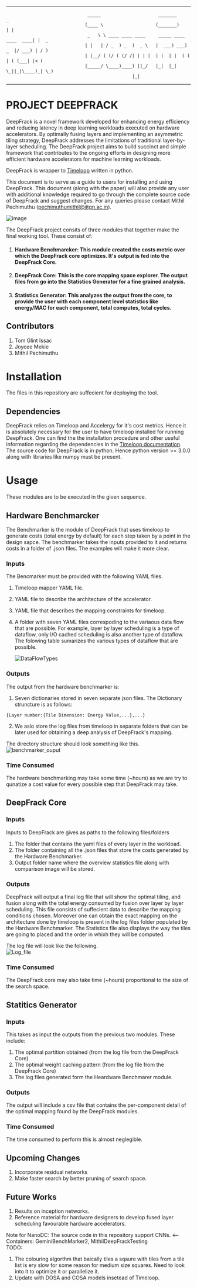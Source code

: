 
---
```
                               _____                      _______               _     
                              (____ \                    (_______)             | |    
                               _   \ \ ____ ____ ____     _____ ____ ____  ____| |  _ 
                              | |   | / _  ) _  )  _ \   |  ___) ___) _  |/ ___) | / )
                              | |__/ ( (/ ( (/ /| | | |  | |  | |  ( ( | ( (___| |< ( 
                              |_____/ \____)____) ||_/   |_|  |_|   \_||_|\____)_| \_)
                                                |_|                                   
```
---
# PROJECT DEEPFRACK 
DeepFrack is a novel framework developed for enhancing energy efficiency and reducing latency in deep learning workloads executed on hardware accelerators. By optimally fusing layers and implementing an asymmetric tiling strategy, DeepFrack addresses the limitations of traditional layer-by-layer scheduling. The DeepFrack project aims to build succinct and simple framework that contributes to the ongoing efforts in designing more efficient hardware accelerators for machine learning workloads.  

DeepFrack is wrapper to [Timeloop](https://timeloop.csail.mit.edu/timeloop) written in python.

This document is to serve as a guide to users for installing and using DeepFrack. This document (along with the paper) will also provide any user with additional knowledge required to go through the complete source code of DeepFrack and suggest changes. For any queries please contact Mithil Pechimuthu (pechimuthumithil@iitgn.ac.in).  

![image](https://github.com/PechimuthuMithil/DeepFrack_temp/assets/119656326/ae79b3ce-aa0f-45d5-b8d6-ec0e7591f1f4)  

The DeepFrack project consits of three modules that together make the final working tool. These consist of:
1) #### Hardware Benchmarcker: This module created the costs metric over which the DeepFrack core optimizes. It's output is fed into the DeepFrack Core.  
2) #### DeepFrack Core: This is the core mapping space explorer. The output files from go into the Statistics Generator for a fine grained analysis.  
3) #### Statistics Generator: This analyzes the output from the core, to provide the user with each component level statistics like energy/MAC for each component, total computes, total cycles.   

## Contributors
1) Tom Glint Issac
2) Joycee Mekie  
3) Mithil Pechimuthu  
   
# Installation
The files in this repository are suffecient for deploying the tool.  

## Dependencies
DeepFrack relies on Timeloop and Accelergy for it's cost metrics. Hence it is absolutely necessary for the user to have timeloop installed for running DeepFrack. One can find the the installation procedure and other useful information regarding the dependencies in the [Timeloop documentation](https://timeloop.csail.mit.edu/timeloop/installation).  
The source code for DeepFrack is in python. Hence python version >= 3.0.0 along with libraries like numpy must be present.  

# Usage
These modules are to be executed in the given sequence.  
## Hardware Benchmarcker
The Benchmarker is the module of DeepFrack that uses timeloop to generate costs (total energy by default) for each step taken by a point in the design sapce. The benchmarker takes the inputs provided to it and returns costs in a folder of .json files. The examples will make it more clear.  
### Inputs
The Bencmarker must be provided with the following YAML files.
1) Timeloop mapper YAML file.
2) YAML file to describe the architecture of the accelerator.
3) YAML file that describes the mapping constraints for timeloop.
4) A folder with seven YAML files correspoding to the variaous data flow that are possible. For example, layer by layer scheduling is a type of dataflow, only I/O cached scheduling is also another type of dataflow. The folowing table sumarizes the various types of dataflow that are possible.

    
   ![DataFlowTypes](https://github.com/PechimuthuMithil/DeepFrack_temp/assets/119656326/f0b04ded-3d74-47d0-892c-944d82c775be)

### Outputs  
The output from the hardware benchmarker is:  
1) Seven dictionaries stored in seven separate json files. The Dictionary struncture is as follows:  
```
{Layer number:{Tile Dimension: Energy Value,...},...}
```
2) We aslo store the log files from timeloop in separate folders that can be later used for obtaining a deep analysis of DeepFrack's mapping.
     
The directory structure should look something like this.  
![benchmarker_ouput](https://github.com/PechimuthuMithil/DeepFrack_temp/assets/119656326/c7801055-cf89-4a61-bbd3-930bf63dc239)

### Time Consumed
The hardware benchmarking may take some time (~hours) as we are try to qunatize a cost value for every possible step that DeepFrack may take.  

## DeepFrack Core
### Inputs
Inputs to DeepFrack are gives as paths to the following files/folders  
1) The folder that contains the yaml files of every layer in the workload.  
2) The folder containing all the .json files that store the costs generated by the Hardware Benchmarker.  
3) Output folder name where the overview statistics file along with comparison image will be stored.

### Outputs
DeepFrack will output a final log file that will show the optimal tiling, and fusion along with the total energy consumed by fusion over layer by layer scheduling. This file consists of suffecient data to describe the mapping conditions chosen. Moreover one can obtain the exact mapping on the architecture done by timeloop is present in the log files folder populated by the Hardware Benchmarker.  The Statistics file also displays the way the tiles are going to placed and the order in whixh they will be computed.         

The log file will look like the following.  
![Log_file](https://github.com/PechimuthuMithil/DeepFrack_temp/assets/119656326/ec6fb087-a1ed-4c6c-b436-30653513a987)

### Time Consumed
The DeepFrack core may also take time (~hours) proportional to the size of the search space.  

## Statitics Generator
### Inputs
This takes as input the outputs from the previous two modules. These include:  
1) The optimal partition obtained (from the log file from the DeepFrack Core)
2) The optimal weight caching pattern (from the log file from the DeepFrack Core)
3) The log files generated form the Heardware Benchmarer module.

### Outputs  
The output will include a csv file that contains the per-component detail of the optimal mapping found by the DeepFrack modules.  

### Time Consumed  
The time consumed to perform this is almost neglegible. 

## Upcoming Changes
1) Incorporate residual networks 
2) Make faster search by better pruning of search space.

## Future Works
1) Results on inception networks.  
2) Reference material for hardware designers to develop fused layer scheduling favourable hardware accelerators.  

Note for NanoDC: The source code in this repository support CNNs. <-- Containers: GeminiBenchMarker2, MithilDeepFrackTesting  
TODO:   
1) The colouring algorthm that baically tiles a sqaure with tiles from a tile list is ery slow for some reason for medium size squares. Need to look into it to optimize it or parallelize it.
2) Update with DOSA and COSA models insetead of Timeloop.

